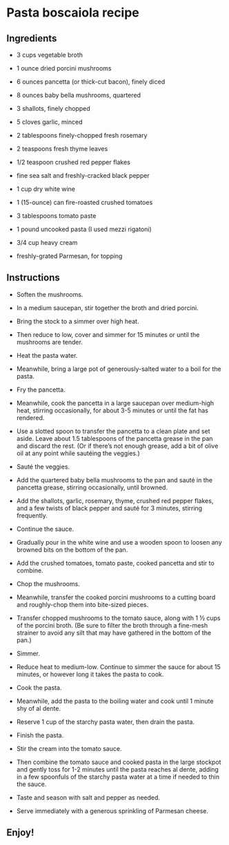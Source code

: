 # Pasta boscaiola recipe


## Ingredients

- 3 cups vegetable broth

- 1 ounce dried porcini mushrooms

- 6 ounces pancetta (or thick-cut bacon), finely diced

- 8 ounces baby bella mushrooms, quartered

- 3 shallots, finely chopped

- 5 cloves garlic, minced

- 2 tablespoons finely-chopped fresh rosemary

- 2 teaspoons fresh thyme leaves

- 1/2 teaspoon crushed red pepper flakes

- fine sea salt and freshly-cracked black pepper

- 1 cup dry white wine

- 1 (15-ounce) can fire-roasted crushed tomatoes

- 3 tablespoons tomato paste

- 1 pound uncooked pasta (I used mezzi rigatoni)

- 3/4 cup heavy cream

- freshly-grated Parmesan, for topping


## Instructions

- Soften the mushrooms. 

- In a medium saucepan, stir together the broth and dried porcini.

- Bring the stock to a simmer over high heat. 

- Then reduce to low, cover and simmer for 15 minutes or until the mushrooms are tender.

- Heat the pasta water. 

- Meanwhile, bring a large pot of generously-salted water to a boil for the pasta. 

- Fry the pancetta. 

- Meanwhile, cook the pancetta in a large saucepan over medium-high heat, stirring occasionally, for about 3-5 minutes or until the fat has rendered.

- Use a slotted spoon to transfer the pancetta to a clean plate and set aside. Leave about 1.5 tablespoons of the pancetta grease in the pan and discard the rest. (Or if there’s not enough grease, add a bit of olive oil at any point while sautéing the veggies.)

- Sauté the veggies.

- Add the quartered baby bella mushrooms to the pan and sauté in the pancetta grease, stirring occasionally, until browned.

- Add the shallots, garlic, rosemary, thyme, crushed red pepper flakes, and a few twists of black pepper and sauté for 3 minutes, stirring frequently.

- Continue the sauce.

- Gradually pour in the white wine and use a wooden spoon to loosen any browned bits on the bottom of the pan. 

- Add the crushed tomatoes, tomato paste, cooked pancetta and stir to combine.

- Chop the mushrooms. 

- Meanwhile, transfer the cooked porcini mushrooms to a cutting board and roughly-chop them into bite-sized pieces. 

- Transfer chopped mushrooms to the tomato sauce, along with 1 ½ cups of the porcini broth. (Be sure to filter the broth through a fine-mesh strainer to avoid any silt that may have gathered in the bottom of the pan.)

- Simmer. 

- Reduce heat to medium-low. Continue to simmer the sauce for about 15 minutes, or however long it takes the pasta to cook.

- Cook the pasta. 

- Meanwhile, add the pasta to the boiling water and cook until 1 minute shy of al dente. 

- Reserve 1 cup of the starchy pasta water, then drain the pasta.

- Finish the pasta. 

- Stir the cream into the tomato sauce. 

- Then combine the tomato sauce and cooked pasta in the large stockpot and gently toss for 1-2 minutes until the pasta reaches al dente, adding in a few spoonfuls of the starchy pasta water at a time if needed to thin the sauce.

- Taste and season with salt and pepper as needed.

- Serve immediately with a generous sprinkling of Parmesan cheese.

## Enjoy!